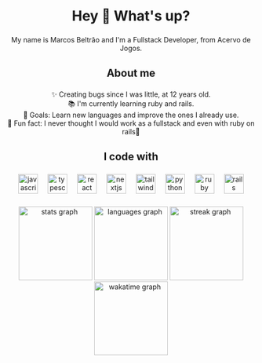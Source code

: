 <h1 align="center">Hey 👋 What's up?</h1>

###

<p align="center">My name is Marcos Beltrão and I'm a Fullstack Developer, from Acervo de Jogos.</p>

###

<h2 align="center">About me</h2>

###

<p align="center">✨ Creating bugs since I was little, at 12 years old.<br>📚 I'm currently learning ruby and rails.<br>🎯 Goals: Learn new languages and improve the ones I already use.<br>🎲 Fun fact: I never thought I would work as a fullstack and even with ruby on rails🤣</p>

###

<h2 align="center">I code with</h2>

###

<div align="center">
  <img src="https://cdn.simpleicons.org/javascript/F7DF1E" height="40" alt="javascript logo"  />
  <img width="12" />
  <img src="https://cdn.simpleicons.org/typescript/3178C6" height="40" alt="typescript logo"  />
  <img width="12" />
  <img src="https://cdn.simpleicons.org/react/61DAFB" height="40" alt="react logo"  />
  <img width="12" />
  <img src="https://cdn.simpleicons.org/nextdotjs/000000" height="40" alt="nextjs logo"  />
  <img width="12" />
  <img src="https://cdn.simpleicons.org/tailwindcss/06B6D4" height="40" alt="tailwindcss logo"  />
  <img width="12" />
  <img src="https://cdn.simpleicons.org/python/3776AB" height="40" alt="python logo"  />
  <img width="12" />
  <img src="https://cdn.simpleicons.org/ruby/CC342D" height="40" alt="ruby logo"  />
  <img width="12" />
  <img src="https://cdn.simpleicons.org/rubyonrails/CC0000" height="40" alt="rails logo"  />
</div>

###

<div align="center">
  <img src="https://github-readme-stats.vercel.app/api?username=k1ngS&hide_title=false&hide_rank=false&show_icons=true&include_all_commits=true&count_private=true&disable_animations=false&theme=tokyonight&locale=en&hide_border=false&order=1" height="150" alt="stats graph"  />
  <img src="https://github-readme-stats.vercel.app/api/top-langs?username=k1ngS&locale=en&hide_title=false&layout=compact&card_width=320&langs_count=6&theme=tokyonight&hide_border=false&order=2" height="150" alt="languages graph"  />
  <img src="https://streak-stats.demolab.com?user=k1ngS&locale=en&mode=daily&theme=tokyonight&hide_border=false&border_radius=5&order=3" height="150" alt="streak graph"  />
  <img src="https://github-readme-stats.vercel.app/api/wakatime?username=@k1ngS&locale=en&hide_title=false&layout=compact&langs_count=6&theme=tokyonight&hide_border=false&order=4" height="150" alt="wakatime graph" />
</div>

###
